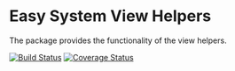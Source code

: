 Easy System View Helpers
========================
The package provides the functionality of the view helpers.

[![Build Status](https://travis-ci.org/easy-system/es-view-helpers.svg?branch=master)](https://travis-ci.org/easy-system/es-view-helpers)
[![Coverage Status](https://coveralls.io/repos/github/easy-system/es-view-helpers/badge.svg?branch=master)](https://coveralls.io/github/easy-system/es-view-helpers?branch=master)
